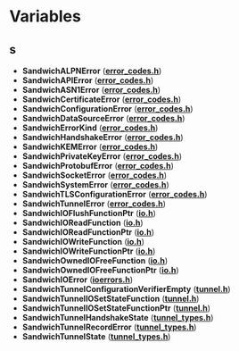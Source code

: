 
# Variables



## s

* **SandwichALPNError** ([**error\_codes.h**](error__codes_8h.md))
* **SandwichAPIError** ([**error\_codes.h**](error__codes_8h.md))
* **SandwichASN1Error** ([**error\_codes.h**](error__codes_8h.md))
* **SandwichCertificateError** ([**error\_codes.h**](error__codes_8h.md))
* **SandwichConfigurationError** ([**error\_codes.h**](error__codes_8h.md))
* **SandwichDataSourceError** ([**error\_codes.h**](error__codes_8h.md))
* **SandwichErrorKind** ([**error\_codes.h**](error__codes_8h.md))
* **SandwichHandshakeError** ([**error\_codes.h**](error__codes_8h.md))
* **SandwichKEMError** ([**error\_codes.h**](error__codes_8h.md))
* **SandwichPrivateKeyError** ([**error\_codes.h**](error__codes_8h.md))
* **SandwichProtobufError** ([**error\_codes.h**](error__codes_8h.md))
* **SandwichSocketError** ([**error\_codes.h**](error__codes_8h.md))
* **SandwichSystemError** ([**error\_codes.h**](error__codes_8h.md))
* **SandwichTLSConfigurationError** ([**error\_codes.h**](error__codes_8h.md))
* **SandwichTunnelError** ([**error\_codes.h**](error__codes_8h.md))
* **SandwichIOFlushFunctionPtr** ([**io.h**](io_8h.md))
* **SandwichIOReadFunction** ([**io.h**](io_8h.md))
* **SandwichIOReadFunctionPtr** ([**io.h**](io_8h.md))
* **SandwichIOWriteFunction** ([**io.h**](io_8h.md))
* **SandwichIOWriteFunctionPtr** ([**io.h**](io_8h.md))
* **SandwichOwnedIOFreeFunction** ([**io.h**](io_8h.md))
* **SandwichOwnedIOFreeFunctionPtr** ([**io.h**](io_8h.md))
* **SandwichIOError** ([**ioerrors.h**](ioerrors_8h.md))
* **SandwichTunnelConfigurationVerifierEmpty** ([**tunnel.h**](tunnel_8h.md))
* **SandwichTunnelIOSetStateFunction** ([**tunnel.h**](tunnel_8h.md))
* **SandwichTunnelIOSetStateFunctionPtr** ([**tunnel.h**](tunnel_8h.md))
* **SandwichTunnelHandshakeState** ([**tunnel\_types.h**](tunnel__types_8h.md))
* **SandwichTunnelRecordError** ([**tunnel\_types.h**](tunnel__types_8h.md))
* **SandwichTunnelState** ([**tunnel\_types.h**](tunnel__types_8h.md))




